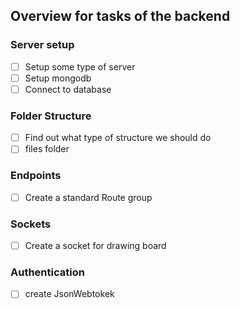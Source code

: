 ## Overview for tasks of the backend

### Server setup
 *[ ] Setup some type of server
 *[ ] Setup mongodb
 *[ ] Connect to database
### Folder Structure
 *[ ] Find out what type of structure we should do
 *[ ] files folder
### Endpoints
 *[ ] Create a standard Route group
### Sockets
 *[ ] Create a socket for drawing board
### Authentication
 *[ ] create JsonWebtokek
